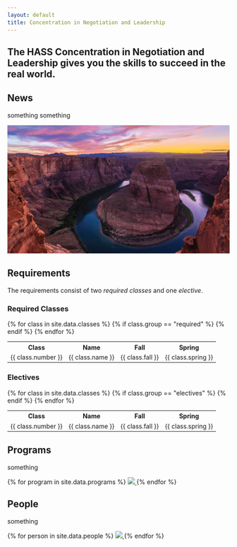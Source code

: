 ```yaml
---
layout: default
title: Concentration in Negotiation and Leadership
---
```


<section class="panel spotlight large left" id="home">
  <div class="content span-4">
    <h2>The HASS Concentration in Negotiation and Leadership gives you the skills to succeed in the real world.</h2>
  </div>
  <div class="content span-4">
    <h1 class="major">News</h1>
    <p>something something</p>
  </div>
  
  <div class="image" data-position="center">
    <img src="images/canyon.jpg" />
  </div>
</section>

<section class="panel color0" id="reqs">
  <div class="inner span-4">
    <h1 class="major">Requirements</h1>
    <p>The requirements consist of two <em>required classes</em> and one <em>elective</em>.</p>
    <h3>Required Classes</h3>
    <table>
      <tr>
        <th>Class</th>
        <th>Name</th>
        <th>Fall</th>
        <th>Spring</th>
      </tr>
      {% for class in site.data.classes %}
      {% if class.group == "required" %}
      <tr>
        <td>{{ class.number }}</td>
        <td>{{ class.name }}</td>
        <td>{{ class.fall }}</td>
        <td>{{ class.spring }}</td>
      </tr>
      {% endif %}
      {% endfor %}  
    </table>
  </div>

  <div class="inner span-4">
    <h3>Electives</h3>
    <table>
      <tr>
        <th>Class</th>
        <th>Name</th>
        <th>Fall</th>
        <th>Spring</th>
      </tr>
      {% for class in site.data.classes %}
      {% if class.group == "electives" %}
      <tr>
        <td>{{ class.number }}</td>
        <td>{{ class.name }}</td>
        <td>{{ class.fall }}</td>
        <td>{{ class.spring }}</td>
      </tr>
      {% endif %}
      {% endfor %}  
    </table>
  </div>
</section>

<section class="panel color1" id="programs">
  <div class="intro span-2">
    <h1 class="major">Programs</h1>
    <p>something</p>
  </div>
  
  <div class="gallery">
    <div class="group span-2">
      {% for program in site.data.programs %}
      <a class="image span-2" href="{{ program.full }}"
         data-position="{{ program.position }}"
         data-name="{{ program.name }}"
         data-url="{{ program.url }}"
         data-description="{{ program.description }}">
        <img src="{{ program.thumbnail }}" />
      </a>
      {% endfor %}
    </div>
  </div>
</section>

<section class="panel color2" id="people">
  <div class="intro span-2">
    <h1 class="major">People</h1>
    <p>something</p>
  </div>
  
  <div class="gallery">
    <div class="group span-2">
      {% for person in site.data.people %}
      <a class="image span-2" href="{{ person.image }}"
         data-position="{{ person.position }}"
         data-name="{{ person.name }}"
         data-url="{{ person.url }}"
         data-description="{{ person.description }}">
        <img src="{{ person.image }}" />
      </a>
      {% endfor %}
    </div>
  </div>
</section>

